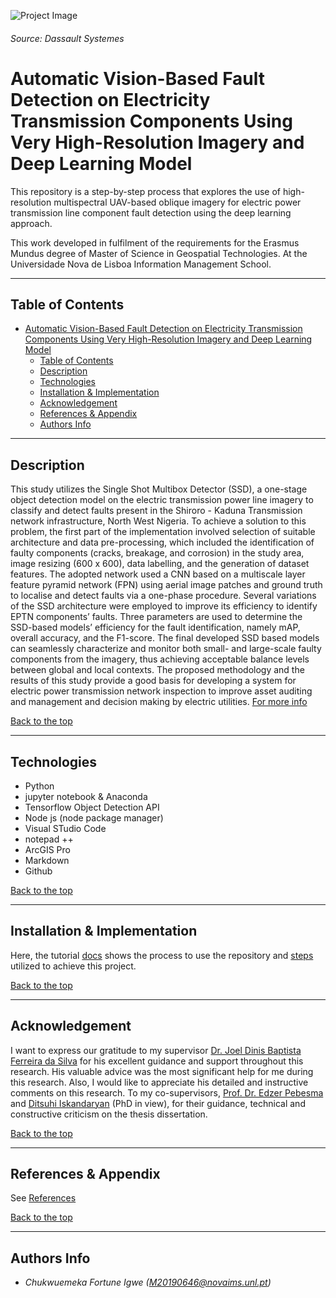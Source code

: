 ![Project Image](../images/iStock-506663806.jpg)
###### *Source: Dassault Systemes*

# Automatic Vision-Based Fault Detection on Electricity Transmission Components Using Very High-Resolution Imagery and Deep Learning Model

This repository is a step-by-step process that explores the use of high-resolution multispectral UAV-based oblique imagery for electric power transmission line component fault detection using the deep learning approach. 

This work developed in fulfilment of the requirements for the Erasmus Mundus degree of Master of Science in Geospatial Technologies. At the Universidade Nova de Lisboa Information Management School.
________
## Table of Contents

- [Automatic Vision-Based Fault Detection on Electricity Transmission Components Using Very High-Resolution Imagery and Deep Learning Model](#automatic-vision-based-fault-detection-on-electricity-transmission-components-using-very-high-resolution-imagery-and-deep-learning-model)
  - [Table of Contents](#table-of-contents)
  - [Description](#description)
  - [Technologies](#technologies)
  - [Installation & Implementation](#installation--implementation)
  - [Acknowledgement](#acknowledgement)
  - [References & Appendix](#references--appendix)
  - [Authors Info](#authors-info)

________  
## Description
This study utilizes the Single Shot Multibox Detector (SSD), a one-stage object detection model on the electric transmission power line imagery to classify and detect faults present in the Shiroro - Kaduna Transmission network infrastructure, North West Nigeria. To achieve a solution to this problem, the first part of the implementation involved selection of suitable architecture and data pre-processing, which included the identification of faulty components (cracks, breakage, and corrosion) in the study area, image resizing (600 x 600), data labelling, and the generation of dataset features. The adopted network used a CNN based on a multiscale layer feature pyramid network (FPN) using aerial image patches and ground truth to localise and detect faults via a one-phase procedure. Several variations of the SSD architecture were employed to improve its efficiency to identify EPTN components’ faults.  Three parameters are used to determine the SSD-based models’ efficiency for the fault identification, namely mAP, overall accuracy, and the F1-score. The final developed SSD based models can seamlessly characterize and monitor both small- and large-scale faulty components from the imagery, thus achieving acceptable balance levels between global and local contexts. The proposed methodology and the results of this study provide a good basis for developing a system for electric power transmission network inspection to improve asset auditing and management and decision making by electric utilities. [For more info](docs/Introduction.md)

[Back to the top](#table-of-contents)
________

## Technologies
- Python
- jupyter notebook & Anaconda
- Tensorflow Object Detection API
- Node js (node package manager)
- Visual STudio Code
- notepad ++
- ArcGIS Pro
- Markdown
- Github

[Back to the top](#table-of-contents)
__________

## Installation & Implementation
Here, the tutorial [docs](docs/Installation.md) shows the process to use the repository and [steps](docs/Implementation.md) utilized to achieve this project.

[Back to the top](#table-of-contents)
__________

## Acknowledgement
I want to express our gratitude to my supervisor [Dr. Joel Dinis Baptista Ferreira da Silva](https://novaresearch.unl.pt/en/persons/joel-dinis-baptista-ferreira-da-silva) for his excellent guidance and support throughout this research. His valuable advice was the most significant help for me during this research. Also, I would like to appreciate his detailed and instructive comments on this research. To my co-supervisors, [Prof. Dr. Edzer Pebesma](https://www.uni-muenster.de/Geoinformatics/en/institute/staff/index.php/119/edzer_pebesma) and [Ditsuhi Iskandaryan](http://geotec.uji.es/staff/) (PhD in view), for their guidance, technical and constructive criticism on the thesis dissertation. 

[Back to the top](#table-of-contents)
___________

## References & Appendix
See [References](docs/References.md)

[Back to the top](#table-of-contents)
__________

## Authors Info
* *Chukwuemeka Fortune Igwe (M20190646@novaims.unl.pt)*